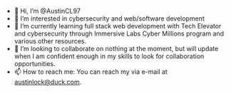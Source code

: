 - 👋 Hi, I’m @AustinCL97
- 👀 I’m interested in cybersecurity and web/software development
- 🌱 I’m currently learning full stack web development with Tech Elevator and cybersecurity through Immersive Labs Cyber Millions program and various other resources. 
- 💞️ I’m looking to collaborate on nothing at the moment, but will update when I am confident enough in my skills to look for collaboration opportunities. 
- 📫 How to reach me: You can reach my via e-mail at austinlock@duck.com. 

<!---
AustinCL97/AustinCL97 is a ✨ special ✨ repository because its `README.md` (this file) appears on your GitHub profile.
You can click the Preview link to take a look at your changes.
--->
